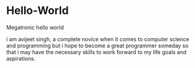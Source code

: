 # Hello-World
Megatronic
hello world

i am avijeet singh, a complete novice when it comes to computer science and programming but i hope to become a great programmer someday so that i may have the necessary skills to work forward to my life goals and aspirations.
